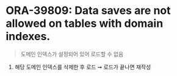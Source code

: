 ORA-39809: Data saves are not allowed on tables with domain indexes.
===
>도메인 인덱스가 설정되어 있어 로드할 수 없음

1. 해당 도메인 인덱스를 삭제한 후 로드 ➞ 로드가 끝나면 재작성
